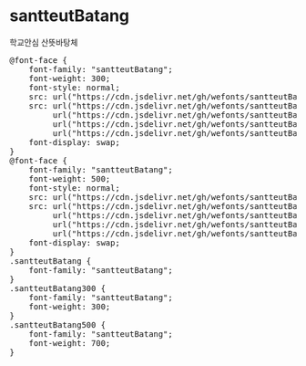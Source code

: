 # santteutBatang
학교안심 산뜻바탕체

<pre>
@font-face {
    font-family: "santteutBatang";
    font-weight: 300;
    font-style: normal;
    src: url("https://cdn.jsdelivr.net/gh/wefonts/santteutBatang/santteutBatang-Light.eot");
    src: url("https://cdn.jsdelivr.net/gh/wefonts/santteutBatang/santteutBatang-Light.eot?#iefix") format("embedded-opentype"),
         url("https://cdn.jsdelivr.net/gh/wefonts/santteutBatang/santteutBatang-Light.woff2") format("woff2"),
         url("https://cdn.jsdelivr.net/gh/wefonts/santteutBatang/santteutBatang-Light.woff") format("woff"),
         url("https://cdn.jsdelivr.net/gh/wefonts/santteutBatang/santteutBatang-Light.ttf") format("truetype");
    font-display: swap;
} 
@font-face {
    font-family: "santteutBatang";
    font-weight: 500;
    font-style: normal;
    src: url("https://cdn.jsdelivr.net/gh/wefonts/santteutBatang/santteutBatang-Medium.eot");
    src: url("https://cdn.jsdelivr.net/gh/wefonts/santteutBatang/santteutBatang-Medium.eot?#iefix") format("embedded-opentype"),
         url("https://cdn.jsdelivr.net/gh/wefonts/santteutBatang/santteutBatang-Medium.woff2") format("woff2"),
         url("https://cdn.jsdelivr.net/gh/wefonts/santteutBatang/santteutBatang-Medium.woff") format("woff"),
         url("https://cdn.jsdelivr.net/gh/wefonts/santteutBatang/santteutBatang-Medium.ttf") format("truetype");
    font-display: swap;
} 
.santteutBatang {
    font-family: "santteutBatang";
}
.santteutBatang300 {
    font-family: "santteutBatang";
    font-weight: 300;
}
.santteutBatang500 {
    font-family: "santteutBatang";
    font-weight: 700;
}
</pre>
